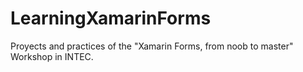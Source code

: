 # LearningXamarinForms
Proyects and practices of the "Xamarin Forms, from noob to master" Workshop in INTEC.
